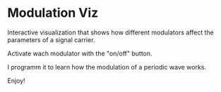 # Modulation Viz
Interactive visualization that shows how different modulators affect the parameters of a signal carrier.

Activate wach modulator with the "on/off" button.

I programm it to learn how the modulation of a periodic wave works.

Enjoy!
